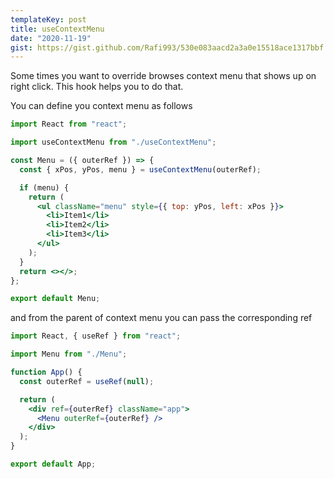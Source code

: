 ```yaml
---
templateKey: post
title: useContextMenu
date: "2020-11-19"
gist: https://gist.github.com/Rafi993/530e083aacd2a3a0e15518ace1317bbf
---
```


Some times you want to override browses context menu that shows up on right click.
This hook helps you to do that.

You can define you context menu as follows

```jsx
import React from "react";

import useContextMenu from "./useContextMenu";

const Menu = ({ outerRef }) => {
  const { xPos, yPos, menu } = useContextMenu(outerRef);

  if (menu) {
    return (
      <ul className="menu" style={{ top: yPos, left: xPos }}>
        <li>Item1</li>
        <li>Item2</li>
        <li>Item3</li>
      </ul>
    );
  }
  return <></>;
};

export default Menu;
```

and from the parent of context menu you can pass the corresponding ref

```jsx
import React, { useRef } from "react";

import Menu from "./Menu";

function App() {
  const outerRef = useRef(null);

  return (
    <div ref={outerRef} className="app">
      <Menu outerRef={outerRef} />
    </div>
  );
}

export default App;
```
